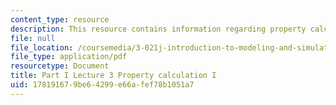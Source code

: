 ```yaml
---
content_type: resource
description: This resource contains information regarding property calculation I.
file: null
file_location: /coursemedia/3-021j-introduction-to-modeling-and-simulation-spring-2012/178191679be64299e66afef78b1051a7_MIT3_021JS12_P1_L3.pdf
file_type: application/pdf
resourcetype: Document
title: Part I Lecture 3 Property calculation I
uid: 17819167-9be6-4299-e66a-fef78b1051a7
---
```

